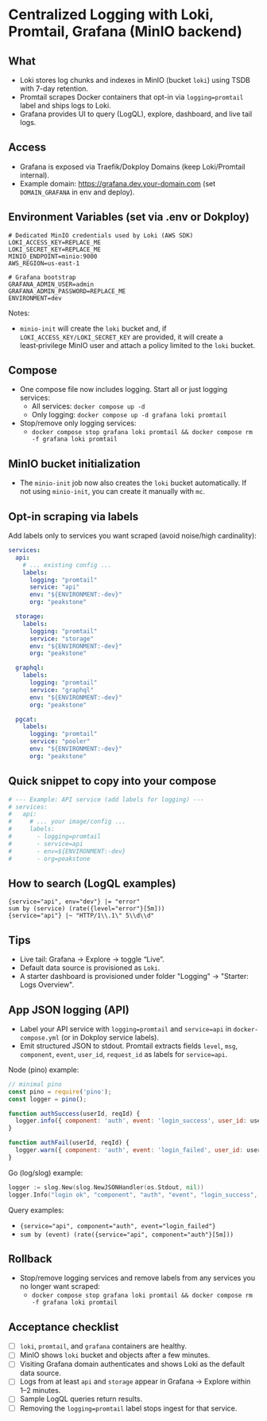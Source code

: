# Centralized Logging with Loki, Promtail, Grafana (MinIO backend)

What
-
- Loki stores log chunks and indexes in MinIO (bucket `loki`) using TSDB with 7-day retention.
- Promtail scrapes Docker containers that opt-in via `logging=promtail` label and ships logs to Loki.
- Grafana provides UI to query (LogQL), explore, dashboard, and live tail logs.

Access
-
- Grafana is exposed via Traefik/Dokploy Domains (keep Loki/Promtail internal).
- Example domain: https://grafana.dev.your-domain.com (set `DOMAIN_GRAFANA` in env and deploy).

Environment Variables (set via .env or Dokploy)
-
```
# Dedicated MinIO credentials used by Loki (AWS SDK)
LOKI_ACCESS_KEY=REPLACE_ME
LOKI_SECRET_KEY=REPLACE_ME
MINIO_ENDPOINT=minio:9000
AWS_REGION=us-east-1

# Grafana bootstrap
GRAFANA_ADMIN_USER=admin
GRAFANA_ADMIN_PASSWORD=REPLACE_ME
ENVIRONMENT=dev
```

Notes:
- `minio-init` will create the `loki` bucket and, if `LOKI_ACCESS_KEY/LOKI_SECRET_KEY` are provided, it will create a least‑privilege MinIO user and attach a policy limited to the `loki` bucket.

Compose
-
- One compose file now includes logging. Start all or just logging services:
  - All services: `docker compose up -d`
  - Only logging: `docker compose up -d grafana loki promtail`
- Stop/remove only logging services:
  - `docker compose stop grafana loki promtail && docker compose rm -f grafana loki promtail`

MinIO bucket initialization
-
- The `minio-init` job now also creates the `loki` bucket automatically. If not using `minio-init`, you can create it manually with `mc`.

Opt-in scraping via labels
-
Add labels only to services you want scraped (avoid noise/high cardinality):

```yaml
services:
  api:
    # ... existing config ...
    labels:
      logging: "promtail"
      service: "api"
      env: "${ENVIRONMENT:-dev}"
      org: "peakstone"

  storage:
    labels:
      logging: "promtail"
      service: "storage"
      env: "${ENVIRONMENT:-dev}"
      org: "peakstone"

  graphql:
    labels:
      logging: "promtail"
      service: "graphql"
      env: "${ENVIRONMENT:-dev}"
      org: "peakstone"

  pgcat:
    labels:
      logging: "promtail"
      service: "pooler"
      env: "${ENVIRONMENT:-dev}"
      org: "peakstone"
```

Quick snippet to copy into your compose
-
```yaml
# --- Example: API service (add labels for logging) ---
# services:
#   api:
#     # ... your image/config ...
#     labels:
#       - logging=promtail
#       - service=api
#       - env=${ENVIRONMENT:-dev}
#       - org=peakstone
```

How to search (LogQL examples)
-
```logql
{service="api", env="dev"} |= "error"
sum by (service) (rate({level="error"}[5m]))
{service="api"} |~ "HTTP/1\\.1\" 5\\d\\d"
```

Tips
-
- Live tail: Grafana → Explore → toggle “Live”.
- Default data source is provisioned as `Loki`.
- A starter dashboard is provisioned under folder "Logging" → "Starter: Logs Overview".

App JSON logging (API)
-
- Label your API service with `logging=promtail` and `service=api` in `docker-compose.yml` (or in Dokploy service labels).
- Emit structured JSON to stdout. Promtail extracts fields `level`, `msg`, `component`, `event`, `user_id`, `request_id` as labels for `service=api`.

Node (pino) example:
```js
// minimal pino
const pino = require('pino');
const logger = pino();

function authSuccess(userId, reqId) {
  logger.info({ component: 'auth', event: 'login_success', user_id: userId, request_id: reqId }, 'login ok');
}

function authFail(userId, reqId) {
  logger.warn({ component: 'auth', event: 'login_failed', user_id: userId, request_id: reqId }, 'login failed');
}
```

Go (log/slog) example:
```go
logger := slog.New(slog.NewJSONHandler(os.Stdout, nil))
logger.Info("login ok", "component", "auth", "event", "login_success", "user_id", uid, "request_id", rid)
```

Query examples:
- `{service="api", component="auth", event="login_failed"}`
- `sum by (event) (rate({service="api", component="auth"}[5m]))`

Rollback
-
- Stop/remove logging services and remove labels from any services you no longer want scraped:
  - `docker compose stop grafana loki promtail && docker compose rm -f grafana loki promtail`

Acceptance checklist
-
- [ ] `loki`, `promtail`, and `grafana` containers are healthy.
- [ ] MinIO shows `loki` bucket and objects after a few minutes.
- [ ] Visiting Grafana domain authenticates and shows Loki as the default data source.
- [ ] Logs from at least `api` and `storage` appear in Grafana → Explore within 1–2 minutes.
- [ ] Sample LogQL queries return results.
- [ ] Removing the `logging=promtail` label stops ingest for that service.
